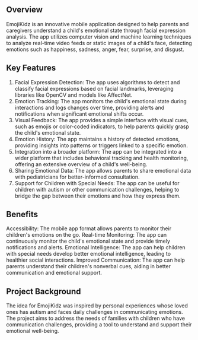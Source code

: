 ## Overview
EmojiKidz is an innovative mobile application designed to help parents and caregivers understand a child's emotional state through facial expression analysis. The app utilizes computer vision and machine learning techniques to analyze real-time video feeds or static images of a child's face, detecting emotions such as happiness, sadness, anger, fear, surprise, and disgust. 
## Key Features
1. Facial Expression Detection: The app uses algorithms to detect and classify facial expressions based on facial landmarks, leveraging libraries like OpenCV and models like AffectNet.
2. Emotion Tracking: The app monitors the child's emotional state during interactions and logs changes over time, providing alerts and notifications when significant emotional shifts occur.
3. Visual Feedback: The app provides a simple interface with visual cues, such as emojis or color-coded indicators, to help parents quickly grasp the child's emotional state.
4. Emotion History: The app maintains a history of detected emotions, providing insights into patterns or triggers linked to a specific emotion.
5. Integration into a broader platform: The app can be integrated into a wider platform that includes behavioral tracking and health monitoring, offering an extensive overview of a child's well-being.
6. Sharing Emotional Data: The app allows parents to share emotional data with pediatricians for better-informed consultation.
7. Support for Children with Special Needs: The app can be useful for children with autism or other communication challenges, helping to bridge the gap between their emotions and how they express them.
## Benefits
Accessibility: The mobile app format allows parents to monitor their children's emotions on the go.
Real-time Monitoring: The app can continuously monitor the child's emotional state and provide timely notifications and alerts. 
Emotional Intelligence: The app can help children with special needs develop better emotional intelligence, leading to healthier social interactions.
Improved Communication: The app can help parents understand their children's nonverbal cues, aiding in better communication and emotional support. 
## Project Background
The idea for EmojiKidz was inspired by personal experiences whose loved ones has autism and faces daily challenges in communicating emotions. The project aims to address the needs of families with children who have communication challenges, providing a tool to understand and support their emotional well-being. 


